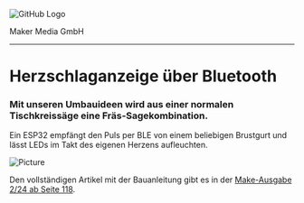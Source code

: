 ![GitHub Logo](http://www.heise.de/make/icons/make_logo.png)

Maker Media GmbH

***

# Herzschlaganzeige über Bluetooth

### Mit unseren Umbauideen wird aus einer normalen Tischkreissäge eine Fräs-Sagekombination.

Ein ESP32 empfängt den Puls per BLE von einem beliebigen Brustgurt und lässt LEDs im Takt des eigenen Herzens aufleuchten.

![Picture](https://github.com/MakeMagazinDE/Herzenssache/blob/master/Herzenssache.jpg) 

Den vollständigen Artikel mit der Bauanleitung gibt es in der [Make-Ausgabe 2/24 ab Seite 118](https://www.heise.de/select/make/2025/2/2502210392643091084).
